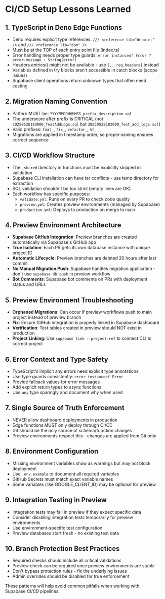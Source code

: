 # CI/CD Setup Lessons Learned

## 1. **TypeScript in Deno Edge Functions**
- Deno requires explicit type references: `/// <reference lib="deno.ns" />` and `/// <reference lib="dom" />`
- Must be at the TOP of each entry point file (index.ts)
- Error handling needs proper type guards: `error instanceof Error ? error.message : String(error)`
- Headers.entries() might not be available - use `[...req.headers]` instead
- Variables defined in try blocks aren't accessible in catch blocks (scope issues)
- Supabase client operations return unknown types that often need casting

## 2. **Migration Naming Convention**
- Pattern MUST be: `YYYYMMDDHHMMSS_prefix_description.sql`
- The underscore after prefix is CRITICAL (not `20250528183000_featAddLogs.sql` but `20250528183000_feat_add_logs.sql`)
- Valid prefixes: `feat_`, `fix_`, `refactor_`, `hf_`
- Migrations are applied in timestamp order, so proper naming ensures correct sequence

## 3. **CI/CD Workflow Structure**
- The `_shared` directory in functions must be explicitly skipped in validation
- Supabase CLI installation can have tar conflicts - use temp directory for extraction
- SQL validation shouldn't be too strict (empty lines are OK)
- Each workflow has specific purposes:
  - `validate.yml`: Runs on every PR to check code quality
  - `preview.yml`: Creates preview environments (managed by Supabase)
  - `production.yml`: Deploys to production on merge to main

## 4. **Preview Environment Architecture**
- **Supabase GitHub Integration**: Preview branches are created automatically via Supabase's GitHub app
- **True Isolation**: Each PR gets its own database instance with unique project ID
- **Automatic Lifecycle**: Preview branches are deleted 20 hours after last commit
- **No Manual Migration Push**: Supabase handles migration application - don't use `supabase db push` in preview workflow
- **Bot Comments**: Supabase bot comments on PRs with deployment status and URLs

## 5. **Preview Environment Troubleshooting**
- **Orphaned Migrations**: Can occur if preview workflows push to main project instead of preview branch
- **Fix**: Ensure GitHub integration is properly linked in Supabase dashboard
- **Verification**: Test tables created in preview should NOT exist in production
- **Project Linking**: Use `supabase link --project-ref` to connect CLI to correct project

## 6. **Error Context and Type Safety**
- TypeScript's implicit any errors need explicit type annotations
- Use type guards consistently: `error instanceof Error`
- Provide fallback values for error messages
- Add explicit return types to async functions
- Use `any` type sparingly and document why when used

## 7. **Single Source of Truth Enforcement**
- NEVER allow dashboard deployments in production
- Edge functions MUST only deploy through CI/CD
- Git should be the only source of schema/function changes
- Preview environments respect this - changes are applied from Git only

## 8. **Environment Configuration**
- Missing environment variables show as warnings but may not block deployment
- Use `.env.example` to document all required variables
- GitHub Secrets must match exact variable names
- Some variables (like GOOGLE_CLIENT_ID) may be optional for preview

## 9. **Integration Testing in Preview**
- Integration tests may fail in preview if they expect specific data
- Consider disabling integration tests temporarily for preview environments
- Use environment-specific test configuration
- Preview databases start fresh - no existing test data

## 10. **Branch Protection Best Practices**
- Required checks should include all critical validations
- Preview check can be required once preview environments are stable
- Don't bypass protection rules - fix the underlying issues
- Admin overrides should be disabled for true enforcement

These patterns will help avoid common pitfalls when working with Supabase CI/CD pipelines.